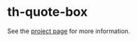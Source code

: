 th-quote-box
================

See the [project page](http://thelmanews.github.io/thelma-component-demo/) for more information.
